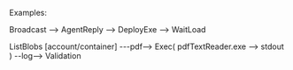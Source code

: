 Examples:

Broadcast --> AgentReply --> DeployExe --> WaitLoad

ListBlobs [account/container]  ---pdf-->  Exec( pdfTextReader.exe --> stdout )  --log-->  Validation

